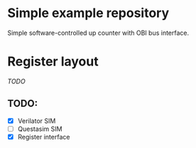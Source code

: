 # Simple example repository

Simple software-controlled up counter with OBI bus interface.

# Register layout
_TODO_

## TODO:

- [x] Verilator SIM
- [ ] Questasim SIM
- [x] Register interface
